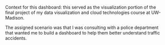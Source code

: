 Context for this dashboard: this served as the visualization portion of the final project of my data visualization and cloud technologies course at UW-Madison.

The assigned scenario was that I was consulting with a police department that wanted me to build a dashboard to help them better understand traffic accidents.
